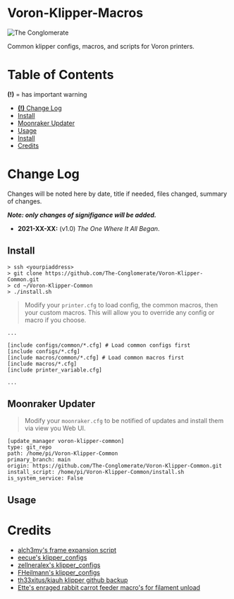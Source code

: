 # Voron-Klipper-Macros

![The Conglomerate](https://upload.wikimedia.org/wikipedia/commons/thumb/5/5b/Society.svg/400px-Society.svg.png)

Common klipper configs, macros, and scripts for Voron printers.

# Table of Contents
**(!)** = has important warning
- [**(!)** Change Log](#change-log)
- [Install](#install)
- [Moonraker Updater](#moonraker-updater)
- [Usage](#usage)
- [Install](#install)
- [Credits](#credits)

# Change Log

Changes will be noted here by date, title if needed, files changed, summary of changes.

_**Note: only changes of signifigance will be added.**_

- **2021-XX-XX:** (v1.0) _The One Where It All Began_.


## Install

```
> ssh <yourpiaddress>
> git clone https://github.com/The-Conglomerate/Voron-Klipper-Common.git
> cd ~/Voron-Klipper-Common
> ./install.sh
```

> Modify your `printer.cfg` to load config, the common macros, then your custom macros. This will allow you to override any config or macro if you choose.

```
...

[include configs/common/*.cfg] # Load common configs first
[include configs/*.cfg]
[include macros/common/*.cfg] # Load common macros first
[include macros/*.cfg]
[include printer_variable.cfg]

...
```

## Moonraker Updater
> Modify your `moonraker.cfg` to be notified of updates and install them via view you Web UI.

```
[update_manager voron-klipper-common]
type: git_repo
path: /home/pi/Voron-Klipper-Common
primary_branch: main
origin: https://github.com/The-Conglomerate/Voron-Klipper-Common.git
install_script: /home/pi/Voron-Klipper-Common/install.sh
is_system_service: False
```

## Usage



# Credits

* [alch3my's frame expansion script](https://github.com/Klipper3d/klipper/pull/4157)
* [eecue's klipper_configs](https://github.com/eecue/klippper-config)
* [zellneralex's klipper_configs](https://github.com/zellneralex/klipper_config)
* [FHeilmann's klipper_configs](https://github.com/FHeilmann/klipper_config/)
* [th33xitus/kiauh klipper github backup](https://github.com/th33xitus/kiauh/wiki/How-to-autocommit-config-changes-to-github%3F)
* [Ette's enraged rabbit carrot feeder macro's for filament unload](https://github.com/EtteGit/EnragedRabbitProject)
